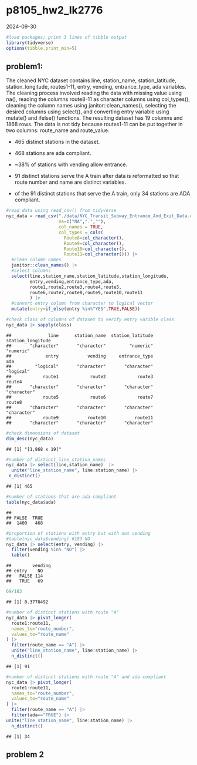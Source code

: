 p8105_hw2_lk2776
================
2024-09-30

``` r
#load packages; print 3 lines of tibble output
library(tidyverse)
options(tibble.print_min=5)
```

## problem1:

The cleaned NYC dataset contains line, station_name, station_latitude,
station_longitude, routes1-11, entry, vending, entrance_type, ada
variables. The cleaning process involved reading the data with missing
value using na(), reading the columns route8-11 as character columns
using col_types(), cleaning the column names using
janitor::clean_names(), selecting the desired columns using select(),
and converting entry variable using mutate() and ifelse() functions. The
resulting dataset has 19 columns and 1868 rows. The data is not tidy
because routes1-11 can be put together in two columns: route_name and
route_value.

- 465 distinct stations in the dataset.

- 468 stations are ada compliant.

- ~38% of stations with vending allow entrance.

- 91 distinct stations serve the A train after data is reformatted so
  that route number and name are distinct variables.

- of the 91 distinct stations that serve the A train, only 34 stations
  are ADA compliant.

``` r
#read data using read_csv() from tidyverse
nyc_data = read_csv("./data/NYC_Transit_Subway_Entrance_And_Exit_Data.csv", 
                    na=c("NA",".",""), 
                    col_names = TRUE, 
                    col_types = cols(
                      Route8=col_character(),
                      Route9=col_character(), 
                      Route10=col_character(),
                      Route11=col_character())) |>
  #clean column names
  janitor::clean_names() |> 
  #select columns 
  select(line,station_name,station_latitude,station_longitude,
         entry,vending,entrance_type,ada,
         route1,route2,route3,route4,route5,
         route6,route7,route8,route9,route10,route11
         ) |> 
  #convert entry column from character to logical vector
  mutate(entry=if_else(entry %in%"YES",TRUE,FALSE))

#check class of columns of dataset to verify entry varible class
nyc_data |> sapply(class)
```

    ##              line      station_name  station_latitude station_longitude 
    ##       "character"       "character"         "numeric"         "numeric" 
    ##             entry           vending     entrance_type               ada 
    ##         "logical"       "character"       "character"         "logical" 
    ##            route1            route2            route3            route4 
    ##       "character"       "character"       "character"       "character" 
    ##            route5            route6            route7            route8 
    ##       "character"       "character"       "character"       "character" 
    ##            route9           route10           route11 
    ##       "character"       "character"       "character"

``` r
#check dimensions of dataset
dim_desc(nyc_data)
```

    ## [1] "[1,868 x 19]"

``` r
#number of distinct line_station_names
nyc_data |> select(line,station_name)  |>
  unite("line_station_name", line:station_name) |> 
 n_distinct() 
```

    ## [1] 465

``` r
#number of stations that are ada compliant
table(nyc_data$ada)
```

    ## 
    ## FALSE  TRUE 
    ##  1400   468

``` r
#proportion of stations with entry but with out vending
#table(nyc_data$vending) #183 NO
nyc_data |> select(entry, vending) |> 
  filter(vending %in% "NO") |>
  table()
```

    ##        vending
    ## entry    NO
    ##   FALSE 114
    ##   TRUE   69

``` r
69/183
```

    ## [1] 0.3770492

``` r
#number of distinct stations with route "A"
nyc_data |> pivot_longer(
  route1:route11, 
  names_to="route_number",
  values_to="route_name"
) |>
  filter(route_name == "A") |> 
  unite("line_station_name", line:station_name) |> 
  n_distinct()
```

    ## [1] 91

``` r
#number of distinct stations with route "A" and ada compliant
nyc_data |> pivot_longer(
  route1:route11, 
  names_to="route_number",
  values_to="route_name"
) |>
  filter(route_name == "A") |> 
  filter(ada=="TRUE") |> 
unite("line_station_name", line:station_name) |> 
  n_distinct()
```

    ## [1] 34

## problem 2
